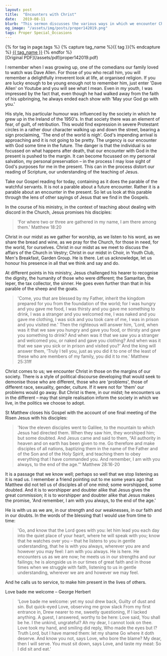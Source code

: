 ```yaml
---
layout: post
title:  "Encounters with Christ"
date:   2019-08-11
blurb: "This sermon discusses the various ways in which we encounter Christ in our daily lives. It emphasizes that Christ is present in our midst, in our gatherings, in those who are different from us, and in our strengths and weaknesses. The sermon also explores the theme of service, urging us to make Christ present in the lives of others."
og_image: "/assets/img/posts/proper142019.png"
tags: Proper Special_Occasions
---    
```

<div class="tag-pills">
  {% for tag in page.tags %}
    {% capture tag_name %}{{ tag }}{% endcapture %}
    <a href="{{ site.baseurl }}/tag/{{ tag_name | slugify }}" class="tag-pill">{{ tag_name }}</a>
  {% endfor %}
</div>
[Original PDF](/assets/pdf/proper142019.pdf)

I remember when I was growing up, one of the comedians our family loved to watch was Dave Allen. For those of you who recall him, you will remember a delightfully irreverent look at life, at organised religion. If you are lucky enough to be young enough not to remember him, just enter 'Dave Allen' on Youtube and you will see what I mean. Even in my youth, I was impressed by the fact that, even though he had walked away from the faith of his upbringing, he always ended each show with 'May your God go with you.'

His style, his particular humour was influenced by the society in which he grew up in the Ireland of the 1950's. In that society there was an element of fear, of guilt, of retribution. This would find expression in severe Protestant circles in a rather dour character walking up and down the street, bearing a sign proclaiming, 'The end of the world is nigh'. God's impending arrival is approaching and it is not going to be pretty. The urgency is our encounter with God some time in the future. The danger is that the individual is so focussed on what happens after death, that our encounter with God in the present is pushed to the margin. It can become focussed on my personal salvation, my personal preservation – in the process I may lose sight of God's purposes for me in the present. This can in the process distort our reading of Scripture, our understanding of the teaching of Jesus.

Take our Gospel reading for today, containing as it does the parable of the watchful servants. It is not a parable about a future encounter. Rather it is a parable about an encounter in the present. So let us look at this parable through the lens of other sayings of Jesus that we find in the Gospels.

In the course of his ministry, in the context of teaching about dealing with discord in the Church, Jesus promises his disciples:

> 'For where two or three are gathered in my name, I am there among them.' Matthew 18:20

Christ in our midst as we gather for worship, as we listen to his word, as we share the bread and wine, as we pray for the Church, for those in need, for the world, for ourselves. Christ in our midst as we meet to discuss the affairs of the Church in Vestry; Christ in our midst in Choir, in Youth Club, Men's Breakfast, Garden Group. He is there. Let us acknowledge, let us honour his presence in all that we think and say and do.

At different points in his ministry, Jesus challenged his hearer to recognise the dignity, the humanity of those who were different; the Samaritan, the leper, the tax collector, the sinner. He goes even further than that in his parable of the sheep and the goats.

> 'Come, you that are blessed by my Father, inherit the kingdom prepared for you from the foundation of the world; for I was hungry and you gave me food, I was thirsty and you gave me something to drink, I was a stranger and you welcomed me, I was naked and you gave me clothing, I was sick and you took care of me, I was in prison and you visited me.' Then the righteous will answer him, 'Lord, when was it that we saw you hungry and gave you food, or thirsty and gave you something to drink? And when was it that we saw you a stranger and welcomed you, or naked and gave you clothing? And when was it that we saw you sick or in prison and visited you?' And the king will answer them, 'Truly I tell you, just as you did it to one of the least of these who are members of my family, you did it to me.' Matthew 25:31ff

Christ comes to us; we encounter Christ in those on the margins of our society. There is a style of political discourse developing that would seek to demonise those who are different, those who are 'problems', those of different race, sexuality, gender, culture. If it were not for 'them' our problems would go away. But Christ is there, in our midst; he encounters us in the different – may that simple realisation inform the society in which we live, in the politics we choose to adopt.

St Matthew closes his Gospel with the account of one final meeting of the Risen Jesus with his disciples:

> 'Now the eleven disciples went to Galilee, to the mountain to which Jesus had directed them. When they saw him, they worshiped him; but some doubted. And Jesus came and said to them, “All authority in heaven and on earth has been given to me. Go therefore and make disciples of all nations, baptizing them in the name of the Father and of the Son and of the Holy Spirit, and teaching them to obey everything that I have commanded you. And remember, I am with you always, to the end of the age.”' Matthew 28:16-20

It is a passage that we know well; perhaps so well that we stop listening as it is read us. I remember a friend pointing out to me some years ago that Matthew did not tell us of disciples all of one mind; some worshipped, some doubted. And it is to worshipper and doubter alike that Jesus gives the great commission; it is to worshipper and doubter alike that Jesus makes the promise, 'And remember, I am with you always, to the end of the age.'

He is with us as we are, in our strength and our weaknesses, in our faith and in our doubts. In the words of the blessing that I would use from time to time:

> 'Go, and know that the Lord goes with you: let him lead you each day into the quiet place of your heart, where he will speak with you; know that he watches over you – that he listens to you in gentle understanding, that he is with you always, wherever you are and however you may feel: I am with you always. He is here. He encounters us as we are now; he meets us in our strengths and our failings; he is alongside us in our times of great faith and in those times when we struggle with faith, listening to us in gentle understanding, wherever we are and however we may feel.

And he calls us to service, to make him present in the lives of others.

Love bade me welcome – George Herbert

> 'Love bade me welcome: yet my soul drew back, Guilty of dust and sin. But quick-eyed Love, observing me grow slack From my first entrance in, Drew nearer to me, sweetly questioning, If I lacked anything. A guest, I answered, worthy to be here: Love said, You shall be he. I the unkind, ungrateful? Ah my dear, I cannot look on thee. Love took my hand, and smiling did reply, Who made the eyes but I? Truth Lord, but I have marred them: let my shame Go where it doth deserve. And know you not, says Love, who bore the blame? My dear, then I will serve. You must sit down, says Love, and taste my meat: So I did sit and eat.'
